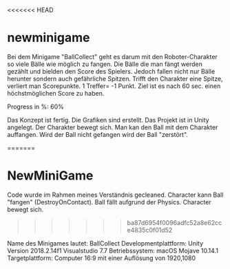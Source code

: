 <<<<<<< HEAD
# newminigame
Bei dem Minigame "BallCollect" geht es darum mit den Roboter-Charakter so viele Bälle wie möglich zu fangen. Die Bälle die man fängt werden gezählt und bielden den Score des Spielers. Jedoch fallen nicht nur Bälle herunter sondern auch gefährliche Spitzen. Trifft den Charakter eine Spitze, verliert man Scorepunkte. 1 Treffer= -1 Punkt. Ziel ist es nach 60 sec. einen höchstmöglichen Score zu haben.

Progress in %: 60%

Das Konzept ist fertig.
Die Grafiken sind erstellt.
Das Projekt ist in Unity angelegt.
Der Charakter bewegt sich.
Man kan den Ball mit dem Charakter auffangen.
Wird der Ball nicht gefangen wird der Ball "zerstört".

=======
# NewMiniGame

Code wurde im Rahmen meines Verständnis gecleaned.
Character kann Ball "fangen" (DestroyOnContact).
Ball fällt aufgrund der Physics.
Character bewegt sich.
>>>>>>> ba87d6954f0096adfc52a8e62cce4835c0f01d52

Name des Minigames lautet: BallCollect
Developmentplattform: Unity Version 2018.2.14f1 
Visualstudio 7.7 
Betriebssystem: macOS Mojave 10.14.1
Targetplattform: Computer 16:9 mit einer Auflösung von 1920,1080 
